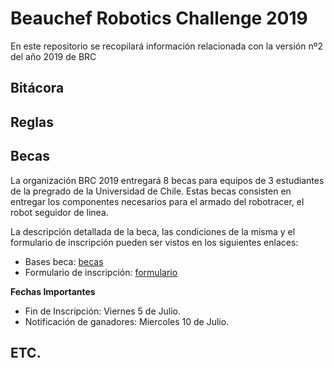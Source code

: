 # Beauchef Robotics Challenge 2019 
En este repositorio se recopilará información relacionada con la versión nº2 del año 2019 de BRC

## Bitácora

## Reglas

## Becas
La organización BRC 2019 entregará 8 becas para equipos de 3 estudiantes de la pregrado de la Universidad de Chile.
Estas becas consisten en entregar los componentes necesarios para el armado del robotracer, el robot seguidor de linea.

La descripción detallada de la beca, las condiciones de la misma y el formulario de inscripción pueden ser vistos en los siguientes enlaces:

* Bases beca: [becas](documentos/bases_becas.pdf)
* Formulario de inscripción: [formulario](https://docs.google.com/forms/d/e/1FAIpQLSet54EpMKgc_HiUpSDDLZObdpeE_Rkr49QT4JmUmT6mjUGHMA/viewform?usp=sf_link)

**Fechas Importantes**

* Fin de Inscripción: Viernes 5 de Julio.
* Notificación de ganadores: Miercoles 10 de Julio.


## ETC.
